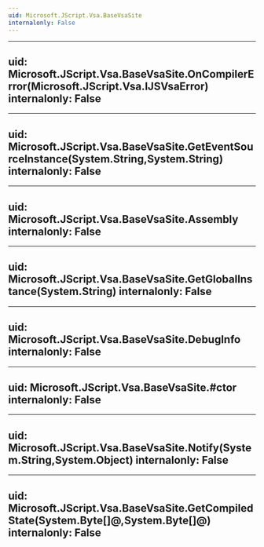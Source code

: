 ```yaml
---
uid: Microsoft.JScript.Vsa.BaseVsaSite
internalonly: False
---
```


---
uid: Microsoft.JScript.Vsa.BaseVsaSite.OnCompilerError(Microsoft.JScript.Vsa.IJSVsaError)
internalonly: False
---

---
uid: Microsoft.JScript.Vsa.BaseVsaSite.GetEventSourceInstance(System.String,System.String)
internalonly: False
---

---
uid: Microsoft.JScript.Vsa.BaseVsaSite.Assembly
internalonly: False
---

---
uid: Microsoft.JScript.Vsa.BaseVsaSite.GetGlobalInstance(System.String)
internalonly: False
---

---
uid: Microsoft.JScript.Vsa.BaseVsaSite.DebugInfo
internalonly: False
---

---
uid: Microsoft.JScript.Vsa.BaseVsaSite.#ctor
internalonly: False
---

---
uid: Microsoft.JScript.Vsa.BaseVsaSite.Notify(System.String,System.Object)
internalonly: False
---

---
uid: Microsoft.JScript.Vsa.BaseVsaSite.GetCompiledState(System.Byte[]@,System.Byte[]@)
internalonly: False
---
